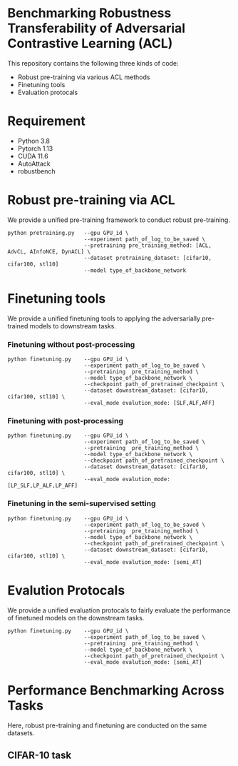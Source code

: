 # Benchmarking Robustness Transferability of Adversarial Contrastive Learning (ACL)
This repository contains the following three kinds of code:
+ Robust pre-training via various ACL methods 
+ Finetuning tools
+ Evaluation protocals

# Requirement
+ Python 3.8
+ Pytorch 1.13
+ CUDA 11.6
+ AutoAttack
+ robustbench

# Robust pre-training via ACL
We provide a unified pre-training framework to conduct robust pre-training.

```
python pretraining.py   --gpu GPU_id \
                        --experiment path_of_log_to_be_saved \
                        --pretraining pre_training_method: [ACL, AdvCL, AInfoNCE, DynACL] \
                        --dataset pretraining_dataset: [cifar10, cifar100, stl10]
                        --model type_of_backbone_network
```

# Finetuning tools
We provide a unified finetuning tools to applying the adversarially pre-trained models to downstream tasks.

### Finetuning without post-processing
```
python finetuning.py    --gpu GPU_id \
                        --experiment path_of_log_to_be_saved \
                        --pretraining  pre_training_method \
                        --model type_of_backbone_network \
                        --checkpoint path_of_pretrained_checkpoint \ 
                        --dataset downstream_dataset: [cifar10, cifar100, stl10] \ 
                        --eval_mode evalution_mode: [SLF,ALF,AFF]
```
### Finetuning with post-processing
```
python finetuning.py    --gpu GPU_id \
                        --experiment path_of_log_to_be_saved \
                        --pretraining  pre_training_method \
                        --model type_of_backbone_network \
                        --checkpoint path_of_pretrained_checkpoint \ 
                        --dataset downstream_dataset: [cifar10, cifar100, stl10] \
                        --eval_mode evalution_mode: [LP_SLF,LP_ALF,LP_AFF]
```
### Finetuning in the semi-supervised setting
```
python finetuning.py    --gpu GPU_id \
                        --experiment path_of_log_to_be_saved \
                        --pretraining  pre_training_method \
                        --model type_of_backbone_network \
                        --checkpoint path_of_pretrained_checkpoint \ 
                        --dataset downstream_dataset: [cifar10, cifar100, stl10] \
                        --eval_mode evalution_mode: [semi_AT]
```

# Evalution Protocals
We provide a unified evaluation protocals to fairly evaluate the performance of finetuned models on the downstream tasks.
```
python finetuning.py    --gpu GPU_id \
                        --experiment path_of_log_to_be_saved \
                        --pretraining  pre_training_method \
                        --model type_of_backbone_network \
                        --checkpoint path_of_pretrained_checkpoint \ 
                        --eval_mode evalution_mode: [semi_AT]
```

# Performance Benchmarking Across Tasks
Here, robust pre-training and finetuning are conducted on the same datasets.

## CIFAR-10 task




